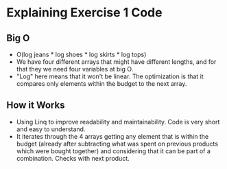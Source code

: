 # Explaining Exercise 1 Code

## Big O

- O(log jeans * log shoes * log skirts * log tops)
- We have four different arrays that might have different lengths, and for that they we need four variables at big O.
- "Log" here means that it won't be linear. The optimization is that it compares only elements within the budget to the next array.

## How it Works

- Using Linq to improve readability and maintainability. Code is very short and easy to understand.
- It iterates through the 4 arrays getting any element that is within the budget (already after subtracting what was spent on previous products which were bought together) and considering that it can be part of a combination. Checks with next product.
